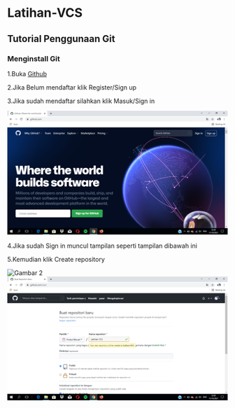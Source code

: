 # Latihan-VCS
## Tutorial Penggunaan Git

### Menginstall Git
1.Buka [Github](https://Github.com)

2.Jika Belum mendaftar klik Register/Sign up

3.Jika sudah mendaftar silahkan klik Masuk/Sign in

![Gambar 1](screenshot/Ss1.png)

4.Jika sudah Sign in muncul tampilan seperti tampilan dibawah ini

5.Kemudian klik Create repository

![Gambar 2](screenshot/Ss2.png)
![Gambar 3](screenshot/Ss3.png)
